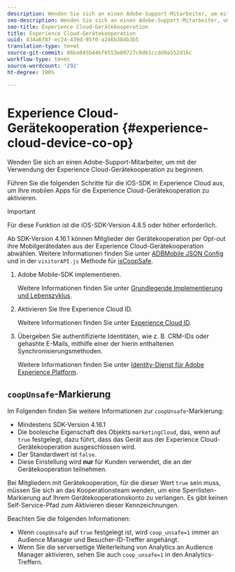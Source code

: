 ```yaml
---
description: Wenden Sie sich an einen Adobe-Support-Mitarbeiter, um mit der Verwendung der Experience Cloud-Gerätekooperation zu beginnen.
seo-description: Wenden Sie sich an einen Adobe-Support-Mitarbeiter, um mit der Verwendung der Experience Cloud-Gerätekooperation zu beginnen.
seo-title: Experience Cloud-Gerätekooperation
title: Experience Cloud-Gerätekooperation
uuid: 434a6f8f-ec24-439d-95f0-a246b384b3b5
translation-type: tm+mt
source-git-commit: 86ba045b44bf6553e80727c0d61ccdd9a552d16c
workflow-type: tm+mt
source-wordcount: '292'
ht-degree: 100%

---
```



# Experience Cloud-Gerätekooperation {#experience-cloud-device-co-op}

Wenden Sie sich an einen Adobe-Support-Mitarbeiter, um mit der Verwendung der Experience Cloud-Gerätekooperation zu beginnen.

Führen Sie die folgenden Schritte für die iOS-SDK in Experience Cloud aus, um Ihre mobilen Apps für die Experience Cloud-Gerätekooperation zu aktivieren.

>[!IMPORTANT]
>
>Für diese Funktion ist die iOS-SDK-Version 4.8.5 oder höher erforderlich.

Ab SDK-Version 4.16.1 können Mitglieder der Gerätekooperation per Opt-out ihre Mobilgerätedaten aus der Experience Cloud-Gerätekooperation abwählen. Weitere Informationen finden Sie unter [ADBMobile JSON Config](/help/ios/configuration/json-config/json-config.md) und in der `visitorAPI.js` Methode für [isCoopSafe](https://docs.adobe.com/content/help/de-DE/id-service/using/id-service-api/configurations/coopsafe.html).

1. Adobe Mobile-SDK implementieren.

   Weitere Informationen finden Sie unter [Grundlegende Implementierung und Lebenszyklus](/help/ios/getting-started/dev-qs.md).
1. Aktivieren Sie Ihre Experience Cloud ID.

   Weitere Informationen finden Sie unter [Experience Cloud ID](/help/ios/marketing-cloud/mcvid.md).
1. Übergeben Sie authentifizierte Identitäten, wie z. B. CRM-IDs oder gehashte E-Mails, mithilfe einer der hierin enthaltenen Synchronisierungsmethoden.

   Weitere Informationen finden Sie unter [Identity-Dienst für Adobe Experience Platform](/help/ios/marketing-cloud/mc-methods.md).

## `coopUnsafe`-Markierung

Im Folgenden finden Sie weitere Informationen zur `coopUnsafe`-Markierung:

* Mindestens SDK-Version 4.16.1
* Die boolesche Eigenschaft des Objekts `marketingCloud`, das, wenn auf `true` festgelegt, dazu führt, dass das Gerät aus der Experience Cloud-Gerätekooperation ausgeschlossen wird.
* Der Standardwert ist `false`.
* Diese Einstellung wird **nur** für Kunden verwendet, die an der Gerätekooperation teilnehmen.

Bei Mitgliedern mit Gerätekooperation, für die dieser Wert `true` sein muss, müssen Sie sich an das Kooperationsteam wenden, um eine Sperrlisten-Markierung auf Ihrem Gerätekooperationskonto zu verlangen. Es gibt keinen Self-Service-Pfad zum Aktivieren dieser Kennzeichnungen.

Beachten Sie die folgenden Informationen:

* Wenn `coopUnsafe` auf `true` festgelegt ist, wird `coop_unsafe=1` immer an Audience Manager und Besucher-ID-Treffer angehängt.
* Wenn Sie die serverseitige Weiterleitung von Analytics an Audience Manager aktivieren, sehen Sie auch `coop_unsafe=1` in den Analytics-Treffern.


